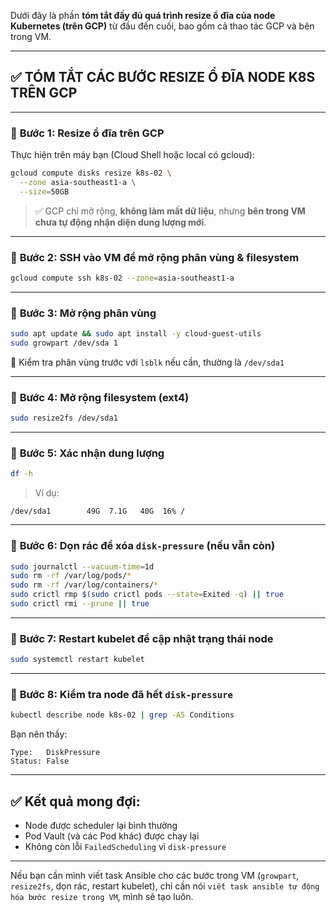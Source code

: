 Dưới đây là phần **tóm tắt đầy đủ quá trình resize ổ đĩa của node Kubernetes (trên GCP)** từ đầu đến cuối, bao gồm cả thao tác GCP và bên trong VM.

---

## ✅ **TÓM TẮT CÁC BƯỚC RESIZE Ổ ĐĨA NODE K8S TRÊN GCP**

---

### 🔹 **Bước 1: Resize ổ đĩa trên GCP**

Thực hiện trên máy bạn (Cloud Shell hoặc local có gcloud):

```bash
gcloud compute disks resize k8s-02 \
  --zone asia-southeast1-a \
  --size=50GB
```

> ✅ GCP chỉ mở rộng, **không làm mất dữ liệu**, nhưng **bên trong VM chưa tự động nhận diện dung lượng mới**.

---

### 🔹 **Bước 2: SSH vào VM để mở rộng phân vùng & filesystem**

```bash
gcloud compute ssh k8s-02 --zone=asia-southeast1-a
```

---

### 🔹 **Bước 3: Mở rộng phân vùng**

```bash
sudo apt update && sudo apt install -y cloud-guest-utils
sudo growpart /dev/sda 1
```

📌 Kiểm tra phân vùng trước với `lsblk` nếu cần, thường là `/dev/sda1`

---

### 🔹 **Bước 4: Mở rộng filesystem (ext4)**

```bash
sudo resize2fs /dev/sda1
```

---

### 🔹 **Bước 5: Xác nhận dung lượng**

```bash
df -h
```

> Ví dụ:

```
/dev/sda1        49G  7.1G   40G  16% /
```

---

### 🔹 **Bước 6: Dọn rác để xóa `disk-pressure` (nếu vẫn còn)**

```bash
sudo journalctl --vacuum-time=1d
sudo rm -rf /var/log/pods/*
sudo rm -rf /var/log/containers/*
sudo crictl rmp $(sudo crictl pods --state=Exited -q) || true
sudo crictl rmi --prune || true
```

---

### 🔹 **Bước 7: Restart kubelet để cập nhật trạng thái node**

```bash
sudo systemctl restart kubelet
```

---

### 🔹 **Bước 8: Kiểm tra node đã hết `disk-pressure`**

```bash
kubectl describe node k8s-02 | grep -A5 Conditions
```

Bạn nên thấy:

```
Type:   DiskPressure
Status: False
```

---

## ✅ Kết quả mong đợi:

* Node được scheduler lại bình thường
* Pod Vault (và các Pod khác) được chạy lại
* Không còn lỗi `FailedScheduling` vì `disk-pressure`

---

Nếu bạn cần mình viết task Ansible cho các bước trong VM (`growpart`, `resize2fs`, dọn rác, restart kubelet), chỉ cần nói `viết task ansible tự động hóa bước resize trong VM`, mình sẽ tạo luôn.
